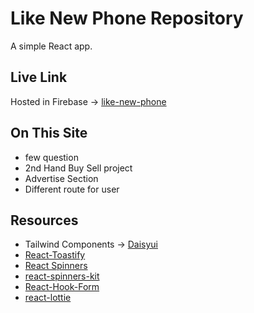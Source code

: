 # Like New Phone Repository

A simple React app.

## Live Link
Hosted in Firebase -> [like-new-phone](https://like-new-phone.web.app/)

## On This Site
* few question
* 2nd Hand Buy Sell project
* Advertise Section
* Different route for user
## Resources 

 - Tailwind Components -> [Daisyui](https://daisyui.com/)
 - [React-Toastify](https://www.npmjs.com/package/react-toastify)
 - [React Spinners](https://www.npmjs.com/package/react-spinners)
 - [react-spinners-kit](https://www.npmjs.com/package/react-spinners-kithttps://www.npmjs.com/package/react-toastify)
 - [React-Hook-Form](https://react-hook-form.com/)
 - [react-lottie](https://www.npmjs.com/package/react-lottie)
